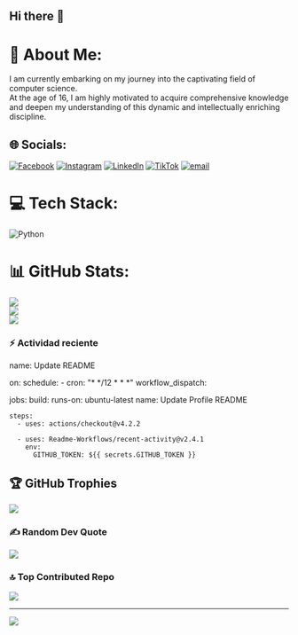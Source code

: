 ## Hi there 👋


# 💫 About Me:
I am currently embarking on my journey into the captivating field of computer science. <br>At the age of 16, I am highly motivated to acquire comprehensive knowledge and deepen my understanding of this dynamic and intellectually enriching discipline.


## 🌐 Socials:
[![Facebook](https://img.shields.io/badge/Facebook-%231877F2.svg?logo=Facebook&logoColor=white)](https://facebook.com/Deivii_Silva) [![Instagram](https://img.shields.io/badge/Instagram-%23E4405F.svg?logo=Instagram&logoColor=white)](https://instagram.com/davdxoo) [![LinkedIn](https://img.shields.io/badge/LinkedIn-%230077B5.svg?logo=linkedin&logoColor=white)](https://linkedin.com/in/davidSilva) [![TikTok](https://img.shields.io/badge/TikTok-%23000000.svg?logo=TikTok&logoColor=white)](https://tiktok.com/@davdxo) [![email](https://img.shields.io/badge/Email-D14836?logo=gmail&logoColor=white)](mailto:gusasil125@gmail.com) 

# 💻 Tech Stack:
![Python](https://img.shields.io/badge/python-3670A0?style=for-the-badge&logo=python&logoColor=ffdd54)
# 📊 GitHub Stats:
![](https://github-readme-stats.vercel.app/api?username=Deivii787-800&theme=dark&hide_border=false&include_all_commits=false&count_private=false)<br/>
![](https://nirzak-streak-stats.vercel.app/?user=Deivii787-800&theme=dark&hide_border=false)<br/>
![](https://github-readme-stats.vercel.app/api/top-langs/?username=Deivii787-800&theme=dark&hide_border=false&include_all_commits=false&count_private=false&layout=compact)

### :zap: Actividad reciente
name: Update README

on:
  schedule:
    - cron: "* */12 * * *"
  workflow_dispatch:

jobs:
  build:
    runs-on: ubuntu-latest
    name: Update Profile README

    steps:
      - uses: actions/checkout@v4.2.2
      
      - uses: Readme-Workflows/recent-activity@v2.4.1
        env:
          GITHUB_TOKEN: ${{ secrets.GITHUB_TOKEN }}


## 🏆 GitHub Trophies
![](https://github-profile-trophy.vercel.app/?username=Deivii787-800&theme=radical&no-frame=false&no-bg=true&margin-w=4)

### ✍️ Random Dev Quote
![](https://quotes-github-readme.vercel.app/api?type=horizontal&theme=radical)

### 🔝 Top Contributed Repo
![](https://github-contributor-stats.vercel.app/api?username=Deivii787-800&limit=5&theme=dark&combine_all_yearly_contributions=true)

---
[![](https://visitcount.itsvg.in/api?id=Deivii787-800&icon=0&color=0)](https://visitcount.itsvg.in)

